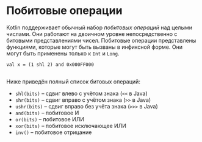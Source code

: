 # Побитовые операции

Kotlin поддерживает обычный набор *побитовых операций* над целыми числами. Они работают на двоичном уровне непосредственно с битовыми представлениями чисел. Побитовые операции представлены функциями, которые могут быть вызваны в инфиксной форме. Они могут быть применены только к `Int` и `Long`.

```
val x = (1 shl 2) and 0x000FF000
```

![](data:image/gif;base64,R0lGODlhAQABAPABAP///wAAACH5BAEKAAAALAAAAAABAAEAAAICRAEAOw==)![](data:image/gif;base64,R0lGODlhAQABAPABAP///wAAACH5BAEKAAAALAAAAAABAAEAAAICRAEAOw== "Click and drag to move")

Ниже приведён полный список битовых операций:

* `shl(bits)` – сдвиг влево с учётом знака (`<<` в Java)
* `shr(bits)` – сдвиг вправо с учётом знака (`>>` в Java)
* `ushr(bits)` – сдвиг вправо без учёта знака (`>>>` в Java)
* `and(bits)` – побитовое И
* `or(bits)` – побитовое ИЛИ
* `xor(bits)` – побитовое исключающее ИЛИ
* `inv()` – побитовое отрицание
